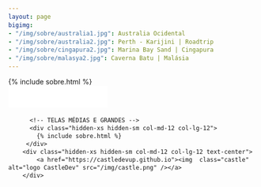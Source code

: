 ```yaml
---
layout: page
bigimg:
- "/img/sobre/australia1.jpg": Australia Ocidental
- "/img/sobre/australia2.jpg": Perth - Karijini | Roadtrip
- "/img/sobre/cingapura2.jpg": Marina Bay Sand | Cingapura
- "/img/sobre/malasya2.jpg": Caverna Batu | Malásia
---
```


<section id="sobre">
          <!-- TELAS PEQUENAS -->
          <div class="col-xs-12 col-sm-12 text-center hidden-md hidden-lg" style="text-align:left;">
            {% include sobre.html %}
          </div>
          <div class="col-xs-12 col-sm-12 text-center hidden-md hidden-lg text-center">
          <a href="https://castledevup.github.io"><img  class="castle"  alt="logo CastleDev" src="/img/castle.png" /></a>
          </div>

          <!-- TELAS MÉDIAS E GRANDES -->
          <div class="hidden-xs hidden-sm col-md-12 col-lg-12">
            {% include sobre.html %}
         </div>
        <div class="hidden-xs hidden-sm col-md-12 col-lg-12 text-center">
            <a href="https://castledevup.github.io"><img  class="castle"  alt="logo CastleDev" src="/img/castle.png" /></a>
        </div>
</section>
                